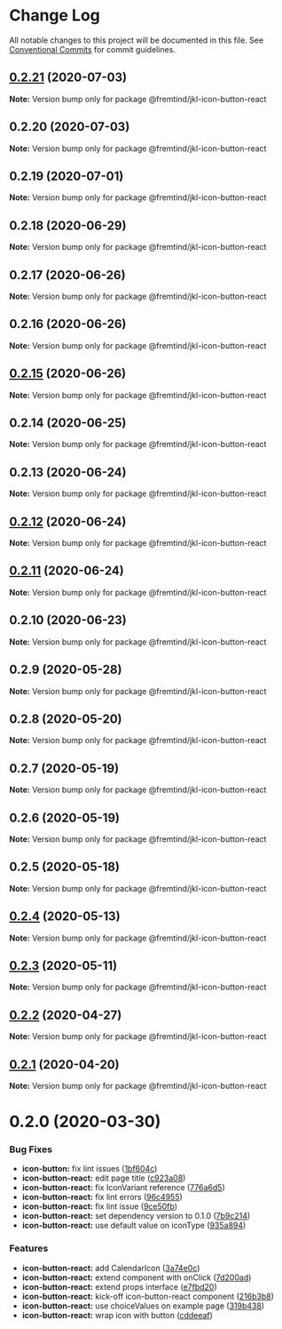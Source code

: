 # Change Log

All notable changes to this project will be documented in this file.
See [Conventional Commits](https://conventionalcommits.org) for commit guidelines.

## [0.2.21](https://github.com/fremtind/jokul/compare/@fremtind/jkl-icon-button-react@0.2.20...@fremtind/jkl-icon-button-react@0.2.21) (2020-07-03)

**Note:** Version bump only for package @fremtind/jkl-icon-button-react





## 0.2.20 (2020-07-03)

**Note:** Version bump only for package @fremtind/jkl-icon-button-react





## 0.2.19 (2020-07-01)

**Note:** Version bump only for package @fremtind/jkl-icon-button-react





## 0.2.18 (2020-06-29)

**Note:** Version bump only for package @fremtind/jkl-icon-button-react





## 0.2.17 (2020-06-26)

**Note:** Version bump only for package @fremtind/jkl-icon-button-react





## 0.2.16 (2020-06-26)

**Note:** Version bump only for package @fremtind/jkl-icon-button-react





## [0.2.15](https://github.com/fremtind/jokul/compare/@fremtind/jkl-icon-button-react@0.2.14...@fremtind/jkl-icon-button-react@0.2.15) (2020-06-26)

**Note:** Version bump only for package @fremtind/jkl-icon-button-react





## 0.2.14 (2020-06-25)

**Note:** Version bump only for package @fremtind/jkl-icon-button-react





## 0.2.13 (2020-06-24)

**Note:** Version bump only for package @fremtind/jkl-icon-button-react





## [0.2.12](https://github.com/fremtind/jokul/compare/@fremtind/jkl-icon-button-react@0.2.11...@fremtind/jkl-icon-button-react@0.2.12) (2020-06-24)

**Note:** Version bump only for package @fremtind/jkl-icon-button-react





## [0.2.11](https://github.com/fremtind/jokul/compare/@fremtind/jkl-icon-button-react@0.2.10...@fremtind/jkl-icon-button-react@0.2.11) (2020-06-24)

**Note:** Version bump only for package @fremtind/jkl-icon-button-react





## 0.2.10 (2020-06-23)

**Note:** Version bump only for package @fremtind/jkl-icon-button-react





## 0.2.9 (2020-05-28)

**Note:** Version bump only for package @fremtind/jkl-icon-button-react





## 0.2.8 (2020-05-20)

**Note:** Version bump only for package @fremtind/jkl-icon-button-react





## 0.2.7 (2020-05-19)

**Note:** Version bump only for package @fremtind/jkl-icon-button-react





## 0.2.6 (2020-05-19)

**Note:** Version bump only for package @fremtind/jkl-icon-button-react





## 0.2.5 (2020-05-18)

**Note:** Version bump only for package @fremtind/jkl-icon-button-react





## [0.2.4](https://github.com/fremtind/jokul/compare/@fremtind/jkl-icon-button-react@0.2.3...@fremtind/jkl-icon-button-react@0.2.4) (2020-05-13)

**Note:** Version bump only for package @fremtind/jkl-icon-button-react





## [0.2.3](https://github.com/fremtind/jokul/compare/@fremtind/jkl-icon-button-react@0.2.2...@fremtind/jkl-icon-button-react@0.2.3) (2020-05-11)

**Note:** Version bump only for package @fremtind/jkl-icon-button-react





## [0.2.2](https://github.com/fremtind/jokul/compare/@fremtind/jkl-icon-button-react@0.2.1...@fremtind/jkl-icon-button-react@0.2.2) (2020-04-27)

**Note:** Version bump only for package @fremtind/jkl-icon-button-react





## [0.2.1](https://github.com/fremtind/jokul/compare/@fremtind/jkl-icon-button-react@0.2.0...@fremtind/jkl-icon-button-react@0.2.1) (2020-04-20)

**Note:** Version bump only for package @fremtind/jkl-icon-button-react





# 0.2.0 (2020-03-30)


### Bug Fixes

* **icon-button:** fix lint issues ([1bf604c](https://github.com/fremtind/jokul/commit/1bf604cc94e77e24ba9f17c44de06575e4459b4a))
* **icon-button-react:** edit page title ([c923a08](https://github.com/fremtind/jokul/commit/c923a08865d9e6c8fb5479df107a74a902f232c2))
* **icon-button-react:** fix IconVariant reference ([776a6d5](https://github.com/fremtind/jokul/commit/776a6d5a6fcc426d457ee96fd19a1393a1661786))
* **icon-button-react:** fix lint errors ([96c4955](https://github.com/fremtind/jokul/commit/96c495545e01e9ceb1f74d3d05f80add97d7dfe7))
* **icon-button-react:** fix lint issue ([9ce50fb](https://github.com/fremtind/jokul/commit/9ce50fb49589df4fd8ebbbbe28e4187a4e71af8c))
* **icon-button-react:** set dependency version to 0.1.0 ([7b9c214](https://github.com/fremtind/jokul/commit/7b9c2146bc8bd7916b734f2b8181b2fa59cdaade))
* **icon-button-react:** use default value on iconType ([935a894](https://github.com/fremtind/jokul/commit/935a89416696ada8cdc28b1593056be9cb559c10))


### Features

* **icon-button-react:** add CalendarIcon ([3a74e0c](https://github.com/fremtind/jokul/commit/3a74e0cb44640d386dc9e1012e7ccbe3ae84c1e0))
* **icon-button-react:** extend component with onClick ([7d200ad](https://github.com/fremtind/jokul/commit/7d200adf483361bfee394d9a10997f9b0b5818b6))
* **icon-button-react:** extend props interface ([e7fbd20](https://github.com/fremtind/jokul/commit/e7fbd20c2c43f4d9e45aadb665fcd1138c85c2ab))
* **icon-button-react:** kick-off icon-button-react component ([216b3b8](https://github.com/fremtind/jokul/commit/216b3b89c97501318324ce8e6cc9057871bfd83a))
* **icon-button-react:** use choiceValues on example page ([319b438](https://github.com/fremtind/jokul/commit/319b43819227f934e0592a9f16bae9095aed6d99))
* **icon-button-react:** wrap icon with button ([cddeeaf](https://github.com/fremtind/jokul/commit/cddeeafe5954678f6db37f404cbff0216685db4d))
